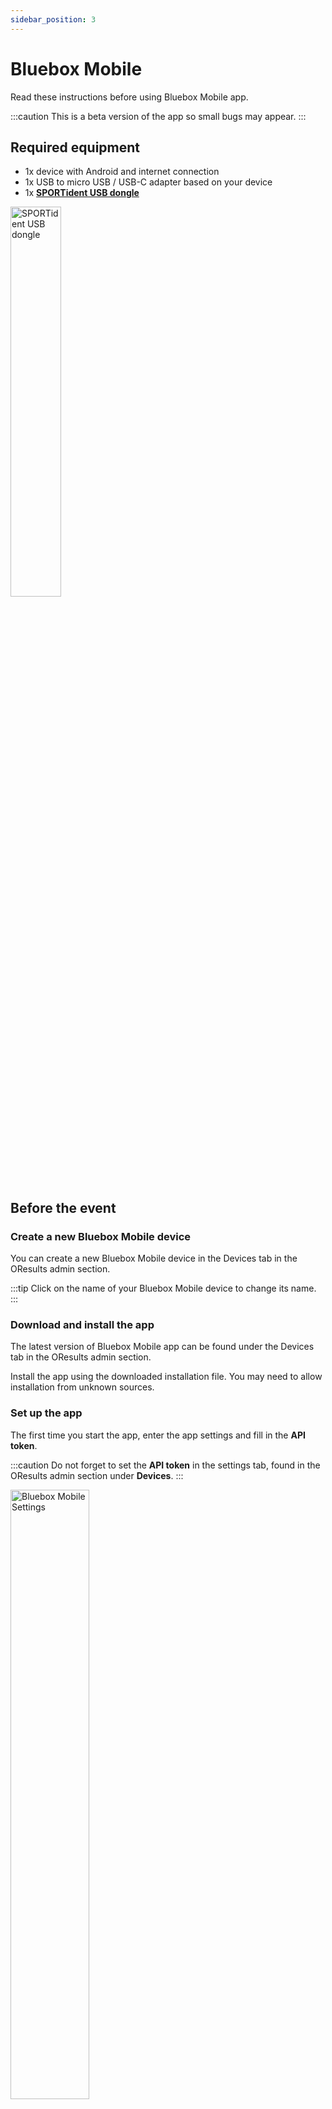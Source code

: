 ```yaml
---
sidebar_position: 3
---
```


# Bluebox Mobile

Read these instructions before using Bluebox Mobile app.

:::caution
This is a beta version of the app so small bugs may appear.
:::

## Required equipment

- 1x device with Android and internet connection
- 1x USB to micro USB / USB-C adapter based on your device
- 1x **[SPORTident USB dongle](https://www.sportident.com/documents/si-radio/SRR-Kit/SPORTident_SRR-Dongle.pdf)**

<img src="/img/srr-dongle.png" width="40%" alt="SPORTident USB dongle"/>

## Before the event

### Create a new Bluebox Mobile device

You can create a new Bluebox Mobile device in the Devices tab in the OResults admin section.

:::tip
Click on the name of your Bluebox Mobile device to change its name.
:::

### Download and install the app

The latest version of Bluebox Mobile app can be found under the Devices tab in the OResults admin section.

Install the app using the downloaded installation file. You may need to allow installation from unknown sources.

### Set up the app

The first time you start the app, enter the app settings and fill in the **API token**. 

<!--Optionally, you can set on which `Channel` your USB dongle is receiving punch records (see [How to setup a radiocontrol](./radio-control.md)). -->

:::caution
Do not forget to set the **API token** in the settings tab, found in the OResults admin section under **Devices**. 
:::

<img src="/img/bb-mobile-settings.jpg" width="50%" alt="Bluebox Mobile Settings"/>

### Connect the USB dongle

Connect the SPORTident USB dongle to your device using a USB to micro USB / USB-C adapter of your choice.

<img src="/img/mobile-dongle.svg" width="45%" alt="Phone with dongle" />

### Notes

* App connects to the SPORTident USB dongle automatically but make sure you accept all needed permissions (and check the "always" button) so the dongle can auto re-connect when the contact is loose.
* If you deny the app the location permissions, signal strength will not be sent to the OResults service and will be missing in the dashboard.
* App prevents the phone entering sleep mode. Do not leave the app running in the background if you are not using it, it will drain your battery. 
* **Device** screen shows incoming punches (green) and dongle connection status messages (yellow). **Punches** tab displays saved punches and their *send / not send yet* status.


### Ensure the Internet connection

Make sure that your device is connected to the Internet in the place of your radio control.

## On the day of the event

### Placement of the device

:::danger
Connected USB dongle must be placed at approximately **the same height as the SI stations** at a **maximum distance of 2 metres** to ensure reliable detection of punch records.
:::

### Monitoring

>See [Device monitoring](./device-monitoring).

## Privacy policy (Bluebox Mobile)

OResutls (Otakar Hirš and Jan Jurica) built the Bluebox Mobile app as a Free app. This SERVICE is provided by OResutls at no cost and is intended for use as is.

This page is used to inform visitors regarding our policies with the collection, use, and disclosure of Personal Information if anyone decided to use our Service.

If you choose to use our Service, then you agree to the collection and use of information in relation to this policy. The Personal Information that we collect is used for providing the Service. We will not use or share your information with 3rd party.


**Information Collection and Use**

For a better experience, while using our Service, we may require you to provide us with the device location. This enables us to access the signal strength of the device in order to display the device status it in the web dashboard. We only transmit the signal strength as a value between 0-5 and precise location can not be inferred. This information is stored indefinitely, but you can request the deletion from the database via our contact email. You may choose to not provide location permission to the app, in which case the signal strength will not be transferred and available in the dashboard.

**Security**

The information can be transferred using unsecure connection, and we cannot guarantee its privacy.

**Changes to This Privacy Policy**

We may update our Privacy Policy from time to time. Thus, you are advised to review this page periodically for any changes. We will notify you of any changes by posting the new Privacy Policy on this page.

This policy is effective as of 2022-10-12

**Contact Us**

If you have any questions or suggestions about our Privacy Policy, do not hesitate to contact us at info@oresutls.eu.

